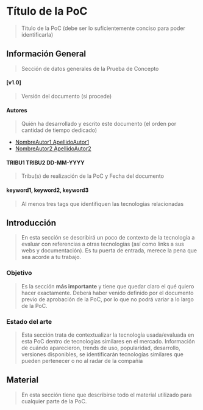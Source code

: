 # Título de la PoC
>Título de la PoC (debe ser lo suficientemente conciso para poder identificarla)

## Información General
>Sección de datos generales de la Prueba de Concepto

#### [v1.0]
> Versión del documento (si procede)

#### Autores
> Quién ha desarrollado y escrito este documento (el orden por cantidad de tiempo dedicado)
* [NombreAutor1 ApellidoAutor1](mailto:nombre1.apellido1.next@bbva.com)
* [NombreAutor2 ApellidoAutor2](mailto:nombre2.apellido2.next@bbva.com)

#### TRIBU1 TRIBU2 DD-MM-YYYY
> Tribu(s) de realización de la PoC y Fecha del documento

#### keyword1, keyword2, keyword3
> Al menos tres tags que identifiquen las tecnologías relacionadas

## Introducción
>En esta sección se describirá un poco de contexto de la tecnología a evaluar con referencias a otras tecnologías (así como links a sus webs y documentación). Es tu puerta de entrada, merece la pena que sea acorde a tu trabajo.

### Objetivo
>Es la sección **más importante** y tiene que quedar claro el qué quiero hacer exactamente. Deberá haber venido definido por el documento previo de aprobación de la PoC, por lo que no podrá variar a lo largo de la PoC.

### Estado del arte
> Esta sección trata de contextualizar la tecnología usada/evaluada en esta PoC dentro de tecnologías similares en el mercado. Información de cuándo aparecieron, trends de uso, popularidad, desarrollo, versiones disponibles, se identificarán tecnologías similares que pueden pertenecer o no al radar de la compañía

## Material
> En esta sección tiene que describirse todo el material utilizado para cualquier parte de la PoC.

